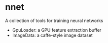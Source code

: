 # nnet
A collection of tools for training neural networks

  - GpuLoader: a GPU feature extraction buffer
  - ImageData: a caffe-style image dataset
